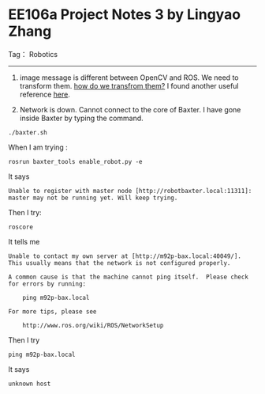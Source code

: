 # EE106a Project Notes 3 by Lingyao Zhang

Tag： Robotics 

---

1. image message is different between OpenCV and ROS. We need to transform them.
[how do we transfrom them?](http://sdk.rethinkrobotics.com/wiki/Display_Image_-_Code_Walkthrough)
I found another useful reference [here](http://wiki.ros.org/cv_bridge/Tutorials/ConvertingBetweenROSImagesAndOpenCVImagesPython).

2. Network is down. Cannot connect to the core of Baxter.
I have gone inside Baxter by typing the command.
```
./baxter.sh
```
When I am trying :
```
rosrun baxter_tools enable_robot.py -e
```
It says
```
Unable to register with master node [http://robotbaxter.local:11311]: master may not be running yet. Will keep trying.
```
Then I try:
```
roscore
```

It tells me
```
Unable to contact my own server at [http://m92p-bax.local:40049/].
This usually means that the network is not configured properly.

A common cause is that the machine cannot ping itself.  Please check
for errors by running:

	ping m92p-bax.local

For more tips, please see

	http://www.ros.org/wiki/ROS/NetworkSetup
```
Then I try
```
ping m92p-bax.local
```
It says
```
unknown host
```





